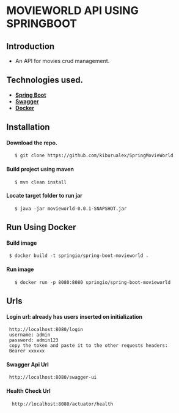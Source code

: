 # MOVIEWORLD API USING SPRINGBOOT
## Introduction
* An API for movies crud management.

## Technologies used.
* **[Spring Boot](https://spring.io/projects/spring-boot)**
* **[Swagger](https://swagger.io/)**
* **[Docker](https://www.docker.com/)**


## Installation

 #### **Download the repo.**
 ```
    $ git clone https://github.com/kiburualex/SpringMovieWorld
```
 #### **Build project using maven**
 ```
    $ mvn clean install
```
 #### **Locate target folder to run jar**
 ```
    $ java -jar movieworld-0.0.1-SNAPSHOT.jar
```


## Run Using Docker

 #### **Build image**
   ```
    $ docker build -t springio/spring-boot-movieworld .
  ```
 #### **Run image**
 ```
    $ docker run -p 8080:8080 springio/spring-boot-movieworld
```

  ## Urls
  #### **Login url: already has users inserted on initialization**
 ```
  http://localhost:8080/login
  username: admin
  password: admin123
  copy the token and paste it to the other requests headers:
  Bearer xxxxxx
```
  #### **Swagger Api Url**
 ```
  http://localhost:8080/swagger-ui
```
   #### **Health Check Url**
```
  http://localhost:8080/actuator/health
  ```
